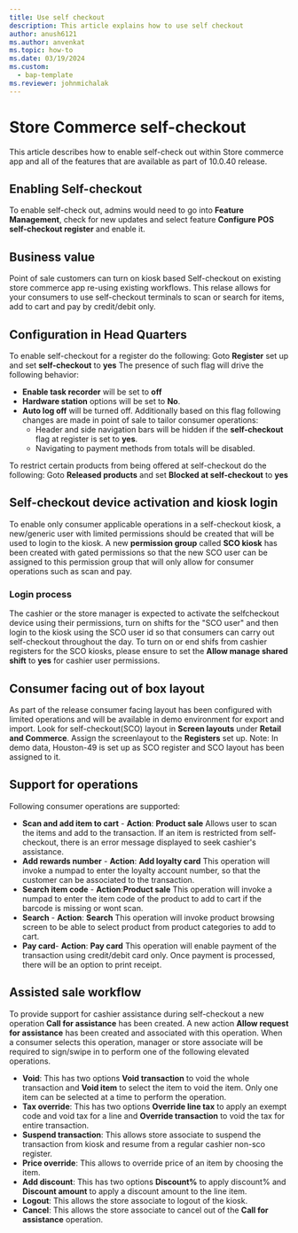```yaml
---
title: Use self checkout
description: This article explains how to use self checkout
author: anush6121
ms.author: anvenkat 
ms.topic: how-to 
ms.date: 03/19/2024
ms.custom: 
  - bap-template
ms.reviewer: johnmichalak
---
```


# Store Commerce self-checkout

This article describes how to enable self-check out within Store commerce app and all of the features that are available as part of 10.0.40 release.

## Enabling Self-checkout
To enable self-check out, admins would need to go into **Feature Management**, check for new updates and select feature **Configure POS self-checkout register** and enable it.

## Business value
Point of sale customers can turn on kiosk based Self-checkout on existing store commerce app re-using existing workflows.
This relase allows for your consumers to use self-checkout terminals to scan or search for items, add to cart and pay by credit/debit only.

## Configuration in Head Quarters
To enable self-checkout for a register do the following:
Goto **Register** set up and set **self-checkout** to **yes**
The presence of such flag will drive the following behavior:
- **Enable task recorder** will be set to **off**
- **Hardware station** options will be set to **No**.
- **Auto log off** will be turned off.
Additionally based on this flag following changes are made in point of sale to tailor consumer operations:
  - Header and side navigation bars will be hidden if the **self-checkout** flag at register is set to **yes**.
  - Navigating to payment methods from totals will be disabled.

To restrict certain products from being offered at self-checkout do the following:
Goto **Released products** and set **Blocked at self-checkout** to **yes**

## Self-checkout device activation and kiosk login
To enable only consumer applicable operations in a self-checkout kiosk, a new/generic user with limited permissions should be created that will be used to login to the kiosk.
A new **permission group** called **SCO kiosk** has been created with gated permissions so that the new SCO user can be assigned to this permission group that will only allow for consumer operations such as scan and pay.

### Login process
The cashier or the store manager is expected to activate the selfcheckout device using their permissions, turn on shifts for the "SCO user" and then login to the kiosk using the SCO user id so that consumers can carry out self-checkout throughout the day.
To turn on or end shifs from cashier registers for the SCO kiosks, please ensure to set the **Allow manage shared shift** to **yes** for cashier user permissions.

## Consumer facing out of box layout
As part of the release consumer facing layout has been configured with limited operations and will be available in demo environment for export and import. Look for self-checkout(SCO) layout in **Screen layouts** under **Retail and Commerce**.
Assign the screenlayout to the **Registers** set up. 
Note: In demo data, Houston-49 is set up as SCO register and SCO layout has been assigned to it.
<insert image of out of box layout>

## Support for operations
Following consumer operations are supported:
- **Scan and add item to cart** - **Action**: **Product sale** Allows user to scan the items and add to the transaction. If an item is restricted from self-checkout, there is an error message displayed to seek cashier's assistance.
- **Add rewards number** - **Action**: **Add loyalty card** This operation will invoke a numpad to enter the loyalty account number, so that the customer can be associated to the transaction.
- **Search item code** - **Action**:**Product sale** This operation will invoke a numpad to enter the item code of the product to add to cart if the barcode is missing or wont scan.
- **Search** - **Action**: **Search** This operation will invoke product browsing screen to be able to select product from product categories to add to cart.
- **Pay card**- **Action**: **Pay card** This operation will enable payment of the transaction using credit/debit card only.
Once payment is processed, there will be an option to print receipt.

## Assisted sale workflow
To provide support for cashier assistance during self-checkout a new operation **Call for assistance** has been created.
A new action **Allow request for assistance** has been created and associated with this operation. When a consumer selects this operation, manager or store associate will be required to sign/swipe in to perform one of the following elevated operations.
- **Void**: This has two options **Void transaction** to void the whole transaction and **Void item** to select the item to void the item. Only one item can be selected at a time to perform the operation.
- **Tax override**: This has two options **Override line tax** to apply an exempt code and void tax for a line and **Override transaction** to void the tax for entire transaction.
- **Suspend transaction**: This allows store associate to suspend the transaction from kiosk and resume from a regular cashier non-sco register.
- **Price override**: This allows to override price of an item by choosing the item.
- **Add discount**: This has two options **Discount%** to apply discount% and **Discount amount** to apply a discount amount to the line item.
- **Logout**: This allows the store associate to logout of the kiosk.
- **Cancel**: This allows the store associate to cancel out of the **Call for assistance** operation.

  

















